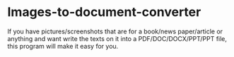 # Images-to-document-converter
If you have pictures/screenshots that are for a book/news paper/article or anything and want write the texts on it into a PDF/DOC/DOCX/PPT/PPT file, this program will make it easy for you.
